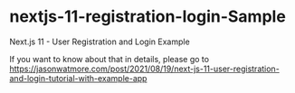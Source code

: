# nextjs-11-registration-login-Sample

Next.js 11 - User Registration and Login Example

If you want to know about that in details, please go to https://jasonwatmore.com/post/2021/08/19/next-js-11-user-registration-and-login-tutorial-with-example-app

